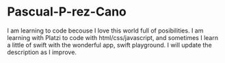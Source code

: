 # Pascual-P-rez-Cano
I am learning to code becouse I love this world full of posibilities. I am learning with Platzi to code with html/css/javascript, and sometimes I learn a little of swift with the wonderful app, swift playground. I will update the description as I improve.
